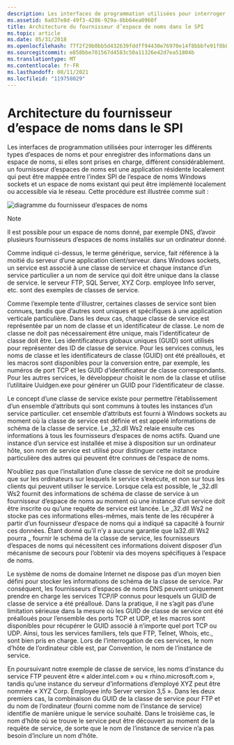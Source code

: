 ```yaml
---
description: Les interfaces de programmation utilisées pour interroger les différents types d’espaces de noms et pour enregistrer des informations dans un espace de noms, si elles sont prises en charge, diffèrent considérablement.
ms.assetid: 6a037e8d-49f3-4286-929a-8bb64ea0960f
title: Architecture du fournisseur d’espace de noms dans le SPI
ms.topic: article
ms.date: 05/31/2018
ms.openlocfilehash: 77f2f29b0bb5d432639fddff94430e76970e14f8bbbfe91f8b8478f2ee804c13
ms.sourcegitcommit: e858bbe701567d4583c50a11326e42d7ea51804b
ms.translationtype: MT
ms.contentlocale: fr-FR
ms.lasthandoff: 08/11/2021
ms.locfileid: "119758029"
---
```

# <a name="namespace-provider-architecture-in-the-spi"></a>Architecture du fournisseur d’espace de noms dans le SPI

Les interfaces de programmation utilisées pour interroger les différents types d’espaces de noms et pour enregistrer des informations dans un espace de noms, si elles sont prises en charge, diffèrent considérablement. un fournisseur d’espaces de noms est une application résidente localement qui peut être mappée entre l’index SPI de l’espace de noms Windows sockets et un espace de noms existant qui peut être implémenté localement ou accessible via le réseau. Cette procédure est illustrée comme suit :

![diagramme du fournisseur d’espaces de noms](images/ovrvw3-1.png)

> [!Note]  
> Il est possible pour un espace de noms donné, par exemple DNS, d’avoir plusieurs fournisseurs d’espaces de noms installés sur un ordinateur donné.

 

Comme indiqué ci-dessus, le terme générique, service, fait référence à la moitié du serveur d’une application client/serveur. dans Windows sockets, un service est associé à une classe de service et chaque instance d’un service particulier a un nom de service qui doit être unique dans la classe de service. le serveur FTP, SQL Server, XYZ Corp. employee Info server, etc. sont des exemples de classes de service.

Comme l’exemple tente d’illustrer, certaines classes de service sont bien connues, tandis que d’autres sont uniques et spécifiques à une application verticale particulière. Dans les deux cas, chaque classe de service est représentée par un nom de classe et un identificateur de classe. Le nom de classe ne doit pas nécessairement être unique, mais l’identificateur de classe doit être. Les identificateurs globaux uniques (GUID) sont utilisés pour représenter des ID de classe de service. Pour les services connus, les noms de classe et les identificateurs de classe (GUID) ont été préalloués, et les macros sont disponibles pour la conversion entre, par exemple, les numéros de port TCP et les GUID d’identificateur de classe correspondants. Pour les autres services, le développeur choisit le nom de la classe et utilise l’utilitaire Uuidgen.exe pour générer un GUID pour l’identificateur de classe.

Le concept d’une classe de service existe pour permettre l’établissement d’un ensemble d’attributs qui sont communs à toutes les instances d’un service particulier. cet ensemble d’attributs est fourni à Windows sockets au moment où la classe de service est définie et est appelé informations de schéma de la classe de service. Le \_32.dll Ws2 relaie ensuite ces informations à tous les fournisseurs d’espaces de noms actifs. Quand une instance d’un service est installée et mise à disposition sur un ordinateur hôte, son nom de service est utilisé pour distinguer cette instance particulière des autres qui peuvent être connues de l’espace de noms.

N’oubliez pas que l’installation d’une classe de service ne doit se produire que sur les ordinateurs sur lesquels le service s’exécute, et non sur tous les clients qui peuvent utiliser le service. Lorsque cela est possible, le \_32.dll Ws2 fournit des informations de schéma de classe de service à un fournisseur d’espace de noms au moment où une instance d’un service doit être inscrite ou qu’une requête de service est lancée. Le \_32.dll Ws2 ne stocke pas ces informations elles-mêmes, mais tente de les récupérer à partir d’un fournisseur d’espace de noms qui a indiqué sa capacité à fournir ces données. Étant donné qu’il n’y a aucune garantie que la32.dll Ws2 pourra \_ fournir le schéma de la classe de service, les fournisseurs d’espaces de noms qui nécessitent ces informations doivent disposer d’un mécanisme de secours pour l’obtenir via des moyens spécifiques à l’espace de noms.

Le système de noms de domaine Internet ne dispose pas d’un moyen bien défini pour stocker les informations de schéma de la classe de service. Par conséquent, les fournisseurs d’espaces de noms DNS peuvent uniquement prendre en charge les services TCP/IP connus pour lesquels un GUID de classe de service a été préalloué. Dans la pratique, il ne s’agit pas d’une limitation sérieuse dans la mesure où les GUID de classe de service ont été préalloués pour l’ensemble des ports TCP et UDP, et les macros sont disponibles pour récupérer le GUID associé à n’importe quel port TCP ou UDP. Ainsi, tous les services familiers, tels que FTP, Telnet, Whois, etc., sont bien pris en charge. Lors de l’interrogation de ces services, le nom d’hôte de l’ordinateur cible est, par Convention, le nom de l’instance de service.

En poursuivant notre exemple de classe de service, les noms d’instance du service FTP peuvent être « alder.intel.com » ou « rhino.microsoft.com », tandis qu’une instance du serveur d’informations d’employé XYZ peut être nommée « XYZ Corp. Employee info Server version 3,5 ». Dans les deux premiers cas, la combinaison du GUID de la classe de service pour FTP et du nom de l’ordinateur (fourni comme nom de l’instance de service) identifie de manière unique le service souhaité. Dans le troisième cas, le nom d’hôte où se trouve le service peut être découvert au moment de la requête de service, de sorte que le nom de l’instance de service n’a pas besoin d’inclure un nom d’hôte.

 

 



